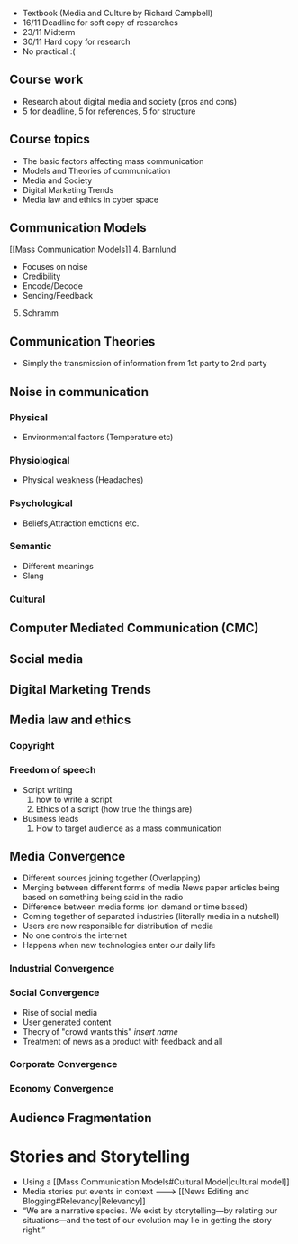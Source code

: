 - Textbook (Media and Culture by Richard Campbell)
- 16/11 Deadline for soft copy of researches
- 23/11 Midterm
- 30/11 Hard copy for research
- No practical :(
## Course work
- Research about digital media and society (pros and cons)
- 5 for deadline, 5 for references, 5 for structure
## Course topics
- The basic factors affecting mass communication
- Models and Theories of communication
- Media and Society
- Digital Marketing Trends
- Media law and ethics in cyber space
## Communication Models
[[Mass Communication Models]]
4. Barnlund
   - Focuses on noise
   - Credibility 
   - Encode/Decode
   - Sending/Feedback
5. Schramm 
## Communication Theories
- Simply the transmission of information from 1st party to 2nd party
## Noise in communication
### Physical 
   - Environmental factors (Temperature etc)
### Physiological
- Physical weakness (Headaches)
### Psychological 
- Beliefs,Attraction emotions etc.
### Semantic
- Different meanings
- Slang
### Cultural 
## Computer Mediated Communication (CMC)
## Social media
## Digital Marketing Trends
## Media law and ethics
### Copyright
### Freedom of speech

- Script writing
  1. how to write a script
  2. Ethics of a script (how true the things are)
- Business leads
  1. How to target audience as a mass communication


## Media Convergence 
- Different sources joining together (Overlapping)
- Merging between different forms of media
  News paper articles being based on something being said in the radio
- Difference between media forms (on demand or time based)
- Coming together of separated industries (literally media in a nutshell)
- Users are now responsible for distribution of media  
- No one controls the internet
- Happens when new technologies enter our daily life

### Industrial Convergence
### Social Convergence
- Rise of social media
- User generated content
- Theory of "crowd wants this" *insert name*
- Treatment of news as a product with feedback and all

### Corporate Convergence
### Economy Convergence


## Audience Fragmentation

# Stories and Storytelling
- Using a [[Mass Communication Models#Cultural Model|cultural model]]
- Media stories put events in context ---> [[News Editing and Blogging#Relevancy|Relevancy]]
- “We are a narrative species. We exist by storytelling—by relating our situations—and the test of our evolution may lie in getting the story right.”
